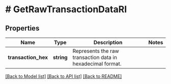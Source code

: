 # # GetRawTransactionDataRI

## Properties

Name | Type | Description | Notes
------------ | ------------- | ------------- | -------------
**transaction_hex** | **string** | Represents the raw transaction data in hexadecimal format. |

[[Back to Model list]](../../README.md#models) [[Back to API list]](../../README.md#endpoints) [[Back to README]](../../README.md)
